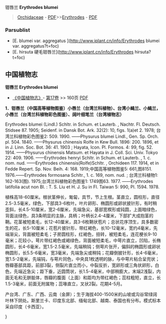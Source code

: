 钳唇兰 **Erythrodes blumei**

> [Orchidaceae](http://www.iplant.cn/info/Orchidaceae?t=foc) - [PDF](http://www.iplant.cn/foc/pdf/Orchidaceae.pdf)>>[Erythrodes](http://www.iplant.cn/info/Erythrodes?t=foc) - [PDF](http://www.iplant.cn/foc/pdf/Erythrodes.pdf)



### Parsublist

* [E.  blumei var. aggregatus  ](http://www.iplant.cn/info/Erythrodes blumei var. aggregatus?t=foc)
* [E.  hirsuta  硬毛钳唇兰](http://www.iplant.cn/info/Erythrodes hirsuta?t=foc)

## 中国植物志



**钳唇兰 Erythrodes blumei**

* [《中国植物志》](http://www.iplant.cn/frps)- [第17卷](http://www.iplant.cn/frps/vol/17) >> 160页 [PDF](http://www.iplant.cn/frps/pdf/17/160.pdf)


**1．钳唇兰（中国高等植物图鉴）小唇兰（台湾兰科植物）、台湾小蝇兰、小蝇兰，小唇兰（台湾兰科植物彩色图鉴）、阔叶细笔兰（台湾植物志）**

Erythrodes blumei (Lindl.) Schltr. in Schum. et Lauterb. , Nachtr. Fl. Deutsch. Stidsee 87. 1905; Seidenf. in Dansk Bot. Ark. 32(2): 10, figs. 1(a)et 2. 1978; 台湾兰科植物彩色图鉴2: 509. 1990. ——Physurus blumei Lindl., Gen. Sp. Orch. pl. 504. 1840. ——Physurus chinensis Rolfe in Kew Bull. 1896: 200. 1896, et in J. Linn. Soc. Bot. 36: 41. 1903 ; Hayata, Icon. Pl. Formos. 4: 99, fig. 52. 1914. ——Physurus chinensis Matsum. et Hayata in J. Coll. Sci. Univ. Tokyo 22: 409. 1906. ——Erythrodes henryi Schltr. in Schum. et Lauterb. , 1. c. nom. nud. ——Erythrodes chinensis(Rolfe)Schltr. , Orchideen 117. 1914, et in Fedde Repert. Sp. Nov. Beih. 4: 168. 1919;中国高等植物图鉴5: 661,图8151. 1976.——Erythrodes formosana Schltr., 1. c. 169, nom. nud. ; 台湾兰科植物1: 162-163(图). 1975;台湾兰科植物彩色图鉴1: 1749图63. 1977. ——Erythrodes latifolia acut non Bl. : T. S. Liu et H. J. Su in Fl. Taiwan 5: 990, Pl. 1594. 1978.

植株高18-60厘米。根状茎伸长，匍匐，具节，节上生根。茎直立，圆柱形，直径2.5-3.5毫米，绿色，下部具3-6枚叶。叶片卵形、椭圆形或卵状披针形，有时稍歪斜，长4.5-10厘米，宽2-6厘米，先端急尖，基部宽楔形或钝圆，上面暗绿色，背面淡绿色，具3条明显的主脉，具柄；叶柄长2.4-4厘米，下部扩大成抱茎的鞘。花茎被短柔毛，长12-40厘米，具3-6枚鞘状苞片；总状花序顶生，具多数密生的花，长5-10厘米；花苞片披针形，带红褐色，长10-12毫米，宽约4毫米，先端渐尖，背面被短柔毛；子房圆柱形，红褐色，扭转，被短柔毛，连花梗长9-10毫米；花较小，萼片带红褐色或褐绿色，背面被短柔毛，中萼片直立，凹陷，长椭圆形，长4-6毫米，宽1.5-2.5毫米，先端稍钝；侧萼片张开，偏斜的椭圆形或卵状椭圆形，长5.5-6毫米，宽3毫米，先端急尖或稍钝；花瓣倒披针形，长4-6毫米，宽1.5-2毫米，先端钝，与萼片同色，中央具1枚透明的脉，与中萼片粘合呈兜状；唇瓣基部具距，前部3裂，侧裂片直立而小，中裂反折，宽卵形或三角状卵形，白色，先端近急尖；距下垂，近圆筒状，长1.5-4毫米，中部稍膨大，末端2浅裂，内面无毛和无胼胝体，唇瓣的腹面（上面）和距均为带红褐色；蕊柱粗短，直立，长1.5-3毫米，前面无附属物；蕊喙直立，叉状2裂。花期4-5月。

产台湾、广东、广西、云南（金屏）；生于海拔400-1500米的山坡或沟谷常绿阔叶林下阴处。斯里兰卡、印度东北部、缅甸北部、越南、泰国也有分布。模式标本采自印度（卡西亚）。



}